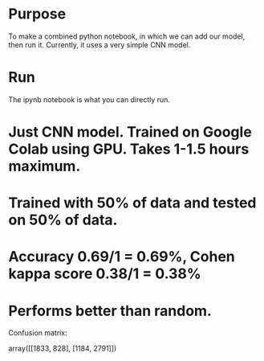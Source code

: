 # Purpose

To make a combined python notebook, in which we can add our model, then run it.
Currently, it uses a very simple CNN model.

# Run
The ipynb notebook is what you can directly run.

# Just CNN model. Trained on Google Colab using GPU. Takes 1-1.5 hours maximum.

# Trained with 50% of data and tested on 50% of data.

# Accuracy 0.69/1 = 0.69%, Cohen kappa score 0.38/1 = 0.38%

# Performs better than random.

Confusion matrix:

array([[1833,  828],
       [1184, 2791]])
